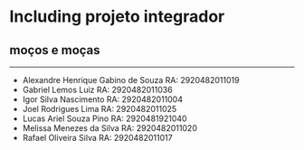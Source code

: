 # Including projeto integrador
## moços e moças
----
- Alexandre Henrique Gabino de Souza RA: 2920482011019
- Gabriel Lemos Luiz RA: 2920482011036
- Igor Silva Nascimento RA: 2920482011004
- Joel Rodrigues Lima RA: 2920482011025
- Lucas Ariel Souza Pino RA: 2920481921040
- Melissa Menezes da Silva RA: 2920482011020
- Rafael Oliveira Silva RA: 2920482011017